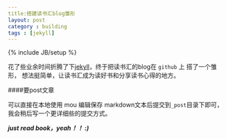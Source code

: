 ```yaml
---
title:搭建读书汇blog雏形
layout: post
category : building
tags : [jekyll]
---
```

{% include JB/setup %}

花了些业余时间折腾了下[jekyll](jekyllrb.com)，终于把读书汇的blog在 ```github``` 上 搭了一个雏形，
想法挺简单，让读书汇成为读好书和分享读书心得的地方。

####要post文章

可以直接在本地使用 mou 编辑保存 markdown文本后提交到```_post```目录下即可，我会稍后写一个更详细些的提交方式。

***just read book，yeah！！ :)***